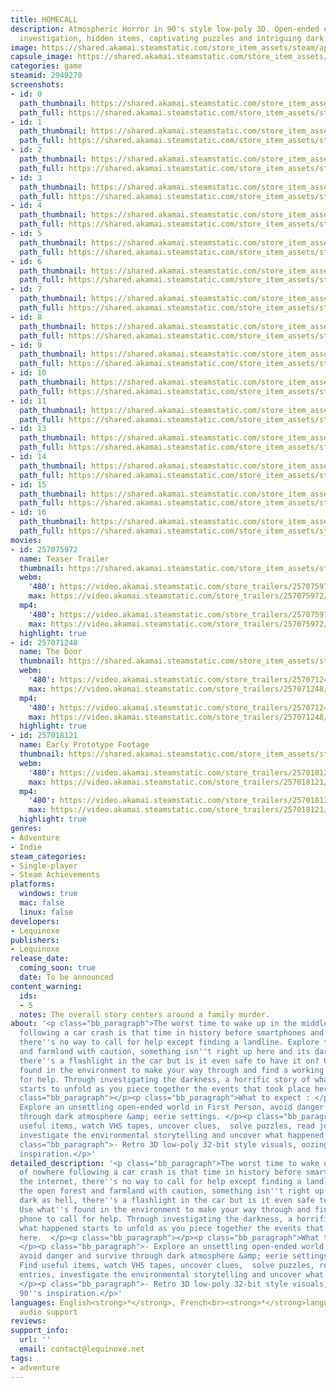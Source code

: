 ```yaml
---
title: HOMECALL
description: Atmospheric Horror in 90's style low-poly 3D. Open-ended exploration,
  investigation, hidden items, captivating puzzles and intriguing dark storyline.
image: https://shared.akamai.steamstatic.com/store_item_assets/steam/apps/2949270/header.jpg?t=1732515998
capsule_image: https://shared.akamai.steamstatic.com/store_item_assets/steam/apps/2949270/capsule_231x87.jpg?t=1732515998
categories: game
steamid: 2949270
screenshots:
- id: 0
  path_thumbnail: https://shared.akamai.steamstatic.com/store_item_assets/steam/apps/2949270/ss_df5798fbb91e2076d1439c9319622fda592d522a.600x338.jpg?t=1732515998
  path_full: https://shared.akamai.steamstatic.com/store_item_assets/steam/apps/2949270/ss_df5798fbb91e2076d1439c9319622fda592d522a.1920x1080.jpg?t=1732515998
- id: 1
  path_thumbnail: https://shared.akamai.steamstatic.com/store_item_assets/steam/apps/2949270/ss_443ab7ada64b00f30a3b1aa94e0a83c4b92d56f0.600x338.jpg?t=1732515998
  path_full: https://shared.akamai.steamstatic.com/store_item_assets/steam/apps/2949270/ss_443ab7ada64b00f30a3b1aa94e0a83c4b92d56f0.1920x1080.jpg?t=1732515998
- id: 2
  path_thumbnail: https://shared.akamai.steamstatic.com/store_item_assets/steam/apps/2949270/ss_e6a0d67407a8f0639c301f0c14161586966d4779.600x338.jpg?t=1732515998
  path_full: https://shared.akamai.steamstatic.com/store_item_assets/steam/apps/2949270/ss_e6a0d67407a8f0639c301f0c14161586966d4779.1920x1080.jpg?t=1732515998
- id: 3
  path_thumbnail: https://shared.akamai.steamstatic.com/store_item_assets/steam/apps/2949270/ss_c981b11d06be8de682a862ce9c3ca8a76c8cbec3.600x338.jpg?t=1732515998
  path_full: https://shared.akamai.steamstatic.com/store_item_assets/steam/apps/2949270/ss_c981b11d06be8de682a862ce9c3ca8a76c8cbec3.1920x1080.jpg?t=1732515998
- id: 4
  path_thumbnail: https://shared.akamai.steamstatic.com/store_item_assets/steam/apps/2949270/ss_d2c857fb264486a79c77481a0c2b96981a1eef58.600x338.jpg?t=1732515998
  path_full: https://shared.akamai.steamstatic.com/store_item_assets/steam/apps/2949270/ss_d2c857fb264486a79c77481a0c2b96981a1eef58.1920x1080.jpg?t=1732515998
- id: 5
  path_thumbnail: https://shared.akamai.steamstatic.com/store_item_assets/steam/apps/2949270/ss_239383750bfea55f9f11cc900de14dcb21591968.600x338.jpg?t=1732515998
  path_full: https://shared.akamai.steamstatic.com/store_item_assets/steam/apps/2949270/ss_239383750bfea55f9f11cc900de14dcb21591968.1920x1080.jpg?t=1732515998
- id: 6
  path_thumbnail: https://shared.akamai.steamstatic.com/store_item_assets/steam/apps/2949270/ss_a97c6cb1fcd2f626c1a88e958e57c539087e3a92.600x338.jpg?t=1732515998
  path_full: https://shared.akamai.steamstatic.com/store_item_assets/steam/apps/2949270/ss_a97c6cb1fcd2f626c1a88e958e57c539087e3a92.1920x1080.jpg?t=1732515998
- id: 7
  path_thumbnail: https://shared.akamai.steamstatic.com/store_item_assets/steam/apps/2949270/ss_123d88c38a09ea40846c1aac1d43fcf27beb22dd.600x338.jpg?t=1732515998
  path_full: https://shared.akamai.steamstatic.com/store_item_assets/steam/apps/2949270/ss_123d88c38a09ea40846c1aac1d43fcf27beb22dd.1920x1080.jpg?t=1732515998
- id: 8
  path_thumbnail: https://shared.akamai.steamstatic.com/store_item_assets/steam/apps/2949270/ss_c723acffe6c06b18c32d97496af1e2d3859be3c6.600x338.jpg?t=1732515998
  path_full: https://shared.akamai.steamstatic.com/store_item_assets/steam/apps/2949270/ss_c723acffe6c06b18c32d97496af1e2d3859be3c6.1920x1080.jpg?t=1732515998
- id: 9
  path_thumbnail: https://shared.akamai.steamstatic.com/store_item_assets/steam/apps/2949270/ss_b4d831cc77179b90b5f7dd15cc7ebc5a0ff7fe57.600x338.jpg?t=1732515998
  path_full: https://shared.akamai.steamstatic.com/store_item_assets/steam/apps/2949270/ss_b4d831cc77179b90b5f7dd15cc7ebc5a0ff7fe57.1920x1080.jpg?t=1732515998
- id: 10
  path_thumbnail: https://shared.akamai.steamstatic.com/store_item_assets/steam/apps/2949270/ss_fbffa3b39987cf8b5cd0a3eb13af8b119ade43f0.600x338.jpg?t=1732515998
  path_full: https://shared.akamai.steamstatic.com/store_item_assets/steam/apps/2949270/ss_fbffa3b39987cf8b5cd0a3eb13af8b119ade43f0.1920x1080.jpg?t=1732515998
- id: 11
  path_thumbnail: https://shared.akamai.steamstatic.com/store_item_assets/steam/apps/2949270/ss_e42d25ece05ccd4ee814ead73c35f17d3142dd30.600x338.jpg?t=1732515998
  path_full: https://shared.akamai.steamstatic.com/store_item_assets/steam/apps/2949270/ss_e42d25ece05ccd4ee814ead73c35f17d3142dd30.1920x1080.jpg?t=1732515998
- id: 13
  path_thumbnail: https://shared.akamai.steamstatic.com/store_item_assets/steam/apps/2949270/ss_4bdfe5508eb392012bf81996c68af42242ba65d7.600x338.jpg?t=1732515998
  path_full: https://shared.akamai.steamstatic.com/store_item_assets/steam/apps/2949270/ss_4bdfe5508eb392012bf81996c68af42242ba65d7.1920x1080.jpg?t=1732515998
- id: 14
  path_thumbnail: https://shared.akamai.steamstatic.com/store_item_assets/steam/apps/2949270/ss_129d5450fa140c5ad05950c24d99410bca0ee3e8.600x338.jpg?t=1732515998
  path_full: https://shared.akamai.steamstatic.com/store_item_assets/steam/apps/2949270/ss_129d5450fa140c5ad05950c24d99410bca0ee3e8.1920x1080.jpg?t=1732515998
- id: 15
  path_thumbnail: https://shared.akamai.steamstatic.com/store_item_assets/steam/apps/2949270/ss_235eb5a4b5bf9ec58bf8962b6e85670eb2446a2f.600x338.jpg?t=1732515998
  path_full: https://shared.akamai.steamstatic.com/store_item_assets/steam/apps/2949270/ss_235eb5a4b5bf9ec58bf8962b6e85670eb2446a2f.1920x1080.jpg?t=1732515998
- id: 16
  path_thumbnail: https://shared.akamai.steamstatic.com/store_item_assets/steam/apps/2949270/ss_5de7b60056ebe3f3ee4045c52ca5080b5960c8c6.600x338.jpg?t=1732515998
  path_full: https://shared.akamai.steamstatic.com/store_item_assets/steam/apps/2949270/ss_5de7b60056ebe3f3ee4045c52ca5080b5960c8c6.1920x1080.jpg?t=1732515998
movies:
- id: 257075972
  name: Teaser Trailer
  thumbnail: https://shared.akamai.steamstatic.com/store_item_assets/steam/apps/257075972/a59c88021a5157d17ae130d17503566da8616ded/movie_600x337.jpg?t=1732314904
  webm:
    '480': https://video.akamai.steamstatic.com/store_trailers/257075972/movie480_vp9.webm?t=1732314904
    max: https://video.akamai.steamstatic.com/store_trailers/257075972/movie_max_vp9.webm?t=1732314904
  mp4:
    '480': https://video.akamai.steamstatic.com/store_trailers/257075972/movie480.mp4?t=1732314904
    max: https://video.akamai.steamstatic.com/store_trailers/257075972/movie_max.mp4?t=1732314904
  highlight: true
- id: 257071248
  name: The Door
  thumbnail: https://shared.akamai.steamstatic.com/store_item_assets/steam/apps/257071248/f5238b5b24715370d6c1c062c41cc5866ac974d7/movie_600x337.jpg?t=1730869585
  webm:
    '480': https://video.akamai.steamstatic.com/store_trailers/257071248/movie480_vp9.webm?t=1730869585
    max: https://video.akamai.steamstatic.com/store_trailers/257071248/movie_max_vp9.webm?t=1730869585
  mp4:
    '480': https://video.akamai.steamstatic.com/store_trailers/257071248/movie480.mp4?t=1730869585
    max: https://video.akamai.steamstatic.com/store_trailers/257071248/movie_max.mp4?t=1730869585
  highlight: true
- id: 257018121
  name: Early Prototype Footage
  thumbnail: https://shared.akamai.steamstatic.com/store_item_assets/steam/apps/257018121/movie.293x165.jpg?t=1730868745
  webm:
    '480': https://video.akamai.steamstatic.com/store_trailers/257018121/movie480_vp9.webm?t=1730868745
    max: https://video.akamai.steamstatic.com/store_trailers/257018121/movie_max_vp9.webm?t=1730868745
  mp4:
    '480': https://video.akamai.steamstatic.com/store_trailers/257018121/movie480.mp4?t=1730868745
    max: https://video.akamai.steamstatic.com/store_trailers/257018121/movie_max.mp4?t=1730868745
  highlight: true
genres:
- Adventure
- Indie
steam_categories:
- Single-player
- Steam Achievements
platforms:
  windows: true
  mac: false
  linux: false
developers:
- Lequinoxe
publishers:
- Lequinoxe
release_date:
  coming_soon: true
  date: To be announced
content_warning:
  ids:
  - 5
  notes: The overall story centers around a family murder.
about: '<p class="bb_paragraph">The worst time to wake up in the middle of nowhere
  following a car crash is that time in history before smartphones and the internet,
  there''s no way to call for help except finding a landline. Explore the open forest
  and farmland with caution, something isn''t right up here and its dark as hell,
  there''s a flashlight in the car but is it even safe to have it on? Use what''s
  found in the environment to make your way through and find a working phone to call
  for help. Through investigating the darkness, a horrific story of what happened
  starts to unfold as you piece together the events that took place here.  </p><p
  class="bb_paragraph"></p><p class="bb_paragraph">What to expect : </p><p class="bb_paragraph">-
  Explore an unsettling open-ended world in First Person, avoid danger and survive
  through dark atmosphere &amp; eerie settings. </p><p class="bb_paragraph">- Find
  useful items, watch VHS tapes, uncover clues,  solve puzzles, read journal entries,
  investigate the environmental storytelling and uncover what happened here. </p><p
  class="bb_paragraph">- Retro 3D low-poly 32-bit style visuals, oozing with 90''s
  inspiration.</p>'
detailed_description: '<p class="bb_paragraph">The worst time to wake up in the middle
  of nowhere following a car crash is that time in history before smartphones and
  the internet, there''s no way to call for help except finding a landline. Explore
  the open forest and farmland with caution, something isn''t right up here and its
  dark as hell, there''s a flashlight in the car but is it even safe to have it on?
  Use what''s found in the environment to make your way through and find a working
  phone to call for help. Through investigating the darkness, a horrific story of
  what happened starts to unfold as you piece together the events that took place
  here.  </p><p class="bb_paragraph"></p><p class="bb_paragraph">What to expect :
  </p><p class="bb_paragraph">- Explore an unsettling open-ended world in First Person,
  avoid danger and survive through dark atmosphere &amp; eerie settings. </p><p class="bb_paragraph">-
  Find useful items, watch VHS tapes, uncover clues,  solve puzzles, read journal
  entries, investigate the environmental storytelling and uncover what happened here.
  </p><p class="bb_paragraph">- Retro 3D low-poly 32-bit style visuals, oozing with
  90''s inspiration.</p>'
languages: English<strong>*</strong>, French<br><strong>*</strong>languages with full
  audio support
reviews:
support_info:
  url: ''
  email: contact@lequinoxe.net
tags:
- adventure
---
```

